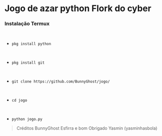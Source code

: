 # Jogo de azar python Flork do cyber

### Instalação Termux

<br>

* `pkg install python`

<br>

* `pkg install git`

<br>

* `git clone https://github.com/BunnyGhost/jogo/ `

<br>

* `cd jogo`

<br>

* `python jogo.py`

> Créditos BunnyGhost 
> Esfirra e bom
> Obrigado Yasmin (yasminhasbola)
